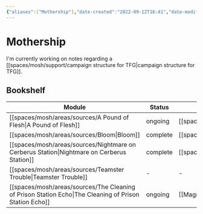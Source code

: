 ```yaml
---
{"aliases":["Mothership"],"date-created":"2022-09-12T16:41","date-modified":"2023-04-17T15:21","dg-publish":true,"linter-yaml-title-alias":"Mothership","tags":["mosh"],"title":"Mothership","permalink":"/spaces/mosh/mocs/mothership/","dgPassFrontmatter":true}
---
```



# Mothership

I'm currently working on notes regarding a [[spaces/mosh/support/campaign structure for TFG\|campaign structure for TFG]].

## Bookshelf

| Module                                                                                                    | Status   | Cluster                                   |
| --------------------------------------------------------------------------------------------------------- | -------- | ----------------------------------------- |
| [[spaces/mosh/areas/sources/A Pound of Flesh\|A Pound of Flesh]]                                       | ongoing  | [[spaces/mosh/support/32819L\|32819L]] |
| [[spaces/mosh/areas/sources/Bloom\|Bloom]]                                                             | complete | [[spaces/mosh/support/32819L\|32819L]] |
| [[spaces/mosh/areas/sources/Nightmare on Cerberus Station\|Nightmare on Cerberus Station]]             | complete | [[spaces/mosh/support/32819L\|32819L]] |
| [[spaces/mosh/areas/sources/Teamster Trouble\|Teamster Trouble]]                                       | \-       | \-                                        |
| [[spaces/mosh/areas/sources/The Cleaning of Prison Station Echo\|The Cleaning of Prison Station Echo]] | ongoing  | [[Magnum\|Magnum]]                        |

